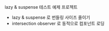 lazy & suspense 테스트 예제 프로젝트

- lazy & suspense 로 번들링 사이즈 줄이기
- intersection observer 로 동적으로 컴포넌트 로딩
